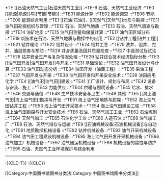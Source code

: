 *TE [[石油天然气工业|石油天然气工业]]
:*TE-9 石油、天然气工业经济
:*TE0 [[能源|能源]]与[[节能|节能]]
::*TE01 能源计算
::*TE02 能源调查
::*TE08 节能
::*TE09 能源综合利用
:*TE1 [[石油|石油]]、[[天然气|天然气]]地质与勘探
::*TE11 油气田勘探组织与管理
::*TE12 石油、天然气地质
::*TE13 石油、天然气调查与勘探
::*TE14 油矿地质
::*TE15 油气田测量和储量计算
::*TE17 油气田区域分布
::*TE19 新技术在石油、天然气地质与勘探中的应用
:*TE2 [[钻井工程|钻井工程]]
::*TE21 钻井理论
::*TE22 钻井设计
::*TE24 钻井工艺
::*TE25 洗井、固井、完井、油层损害与预防
::*TE26 井身质量及固井质量检查
::*TE27 中途测试及试油
::*TE28 钻井安全生产与复杂情况处理
::*TE29 钻井综合技术经济指标分析
:*TE3 [[油气田开发|油气田开发]]与开采
::*TE31 基础理论
::*TE32 油气田开发设计与计算
::*TE33 油气田动态分析
::*TE34 油田开发（油藏工程）
::*TE35 采油工程
::*TE37 气田开发与开采
::*TE38 油气田开发和开采安全技术
::*TE39 油田应用化学
:*TE4 [[油气田|油气田]]建设
::*TE41 工厂设计、规划与布局
::*TE42 设备与安装、施工
::*TE43 力能供应
::*TE44 供暖与照明设备
::*TE45 给水、排水
::*TE46 交通与通信
::*TE48 生产技术安全与卫生
::*TE49 其他
:*TE5 [[海上油气田|海上油气田]]勘探与开发
::*TE51 海上油气田地质与勘探
::*TE52 海上油气田钻井工程
::*TE53 海上油气田开采技术
::*TE54 海上油气田建设工程
::*TE58 海上油气田勘探与开发安全技术
:*TE6 石油、天然气加工工业
::*TE62 石油炼制
::*TE64 天然气加工
::*TE65 石油化学工业
::*TE66 人造石油
::*TE68 油气加工厂
:*TE8 石油、天然气储存与运输
:*TE9 [[石油机械设备|石油机械设备]]与自动化
::*TE91 地质勘探机械设备
::*TE92 钻井机械设备
::*TE93 油气开采机械设备
::*TE94 油气田工程建设机械设备
::*TE95 海上油气田开发开采机械设备
::*TE96 油气加工厂机械设备
::*TE97 油气储运机械设备
::*TE98 机械设备的腐蚀与防护
::*TE99 石油、天然气工业环境保护与综合利用

----

:{{CLC-T}}
:{{CLC}}

[[Category:中国图书馆图书分类法|Category:中国图书馆图书分类法]]